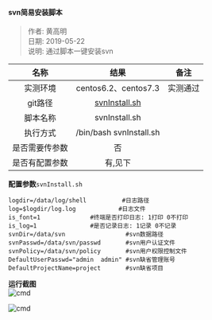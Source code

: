 #### svn简易安装脚本
    
>作者: 黄高明      
>日期: 2019-05-22    
>说明: 通过脚本一键安装svn    

| 名称      |     结果 |   备注   |
| :------: | :------:| :------: |
| 实测环境    |   centos6.2、centos7.3 |  实测通过  |
| git路径    |   [svnInstall.sh](https://gitee.com/lookingdreamer/SPPPOTools/raw/master/centos/svn/svnInstall.sh)  |    |
| 脚本名称    |   svnInstall.sh  |    |
| 执行方式    |   /bin/bash svnInstall.sh  |    |
| 是否需要传参数    |   否  |    |
| 是否有配置参数    |   有,见下  |    |

**配置参数**`svnInstall.sh`      
```
logdir=/data/log/shell          #日志路径
log=$logdir/log.log            #日志文件
is_font=1              #终端是否打印日志: 1打印 0不打印
is_log=1               #是否记录日志: 1记录 0不记录
svnDir=/data/svn                 #svn数据路径
svnPasswd=/data/svn/passwd       #svn用户认证文件
svnPolicy=/data/svn/policy       #svn用户权限控制文件
DefaultUserPasswd="admin  admin" #svn缺省管理账号
DefaultProjectName=project       #svn缺省项目
```

**运行截图**        
![cmd](https://gitee.com/lookingdreamer/SPPPOTools/raw/master/centos/svn/images/cmd.png)

![cmd](https://gitee.com/lookingdreamer/SPPPOTools/raw/master/centos/svn/images/web.png)


